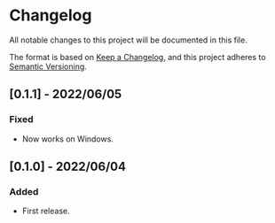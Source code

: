 # Changelog

All notable changes to this project will be documented in this file.

The format is based on [Keep a Changelog](https://keepachangelog.com/en/1.0.0/),
and this project adheres to [Semantic Versioning](https://semver.org/spec/v2.0.0.html).

## [0.1.1] - 2022/06/05
### Fixed
- Now works on Windows.

## [0.1.0] - 2022/06/04
### Added
- First release.
